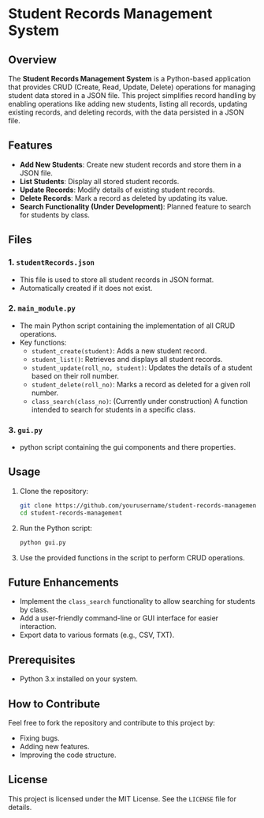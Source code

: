 # Student Records Management System

## Overview
The **Student Records Management System** is a Python-based application that provides CRUD (Create, Read, Update, Delete) operations for managing student data stored in a JSON file. This project simplifies record handling by enabling operations like adding new students, listing all records, updating existing records, and deleting records, with the data persisted in a JSON file.

## Features
- **Add New Students**: Create new student records and store them in a JSON file.
- **List Students**: Display all stored student records.
- **Update Records**: Modify details of existing student records.
- **Delete Records**: Mark a record as deleted by updating its value.
- **Search Functionality (Under Development)**: Planned feature to search for students by class.

## Files
### 1. `studentRecords.json`
- This file is used to store all student records in JSON format.
- Automatically created if it does not exist.

### 2. `main_module.py`
- The main Python script containing the implementation of all CRUD operations.
- Key functions:
  - `student_create(student)`: Adds a new student record.
  - `student_list()`: Retrieves and displays all student records.
  - `student_update(roll_no, student)`: Updates the details of a student based on their roll number.
  - `student_delete(roll_no)`: Marks a record as deleted for a given roll number.
  - `class_search(class_no)`: (Currently under construction) A function intended to search for students in a specific class.
### 3. `gui.py`
  - python script containing the gui components and there properties.

## Usage
1. Clone the repository:
   ```bash
   git clone https://github.com/yourusername/student-records-management.git
   cd student-records-management
   ```

2. Run the Python script:
   ```bash
   python gui.py
   ```

3. Use the provided functions in the script to perform CRUD operations.

## Future Enhancements
- Implement the `class_search` functionality to allow searching for students by class.
- Add a user-friendly command-line or GUI interface for easier interaction.
- Export data to various formats (e.g., CSV, TXT).

## Prerequisites
- Python 3.x installed on your system.

## How to Contribute
Feel free to fork the repository and contribute to this project by:
- Fixing bugs.
- Adding new features.
- Improving the code structure.

## License
This project is licensed under the MIT License. See the `LICENSE` file for details.

